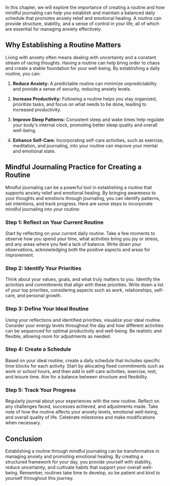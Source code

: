 
In this chapter, we will explore the importance of creating a routine and how mindful journaling can help you establish and maintain a balanced daily schedule that promotes anxiety relief and emotional healing. A routine can provide structure, stability, and a sense of control in your life, all of which are essential for managing anxiety effectively.

Why Establishing a Routine Matters
----------------------------------

Living with anxiety often means dealing with uncertainty and a constant stream of racing thoughts. Having a routine can help bring order to chaos and create a stable foundation for your well-being. By establishing a daily routine, you can:

1. **Reduce Anxiety:** A predictable routine can minimize unpredictability and provide a sense of security, reducing anxiety levels.

2. **Increase Productivity:** Following a routine helps you stay organized, prioritize tasks, and focus on what needs to be done, leading to increased productivity.

3. **Improve Sleep Patterns:** Consistent sleep and wake times help regulate your body's internal clock, promoting better sleep quality and overall well-being.

4. **Enhance Self-Care:** Incorporating self-care activities, such as exercise, meditation, and journaling, into your routine can improve your mental and emotional state.

Mindful Journaling Practice for Creating a Routine
--------------------------------------------------

Mindful journaling can be a powerful tool in establishing a routine that supports anxiety relief and emotional healing. By bringing awareness to your thoughts and emotions through journaling, you can identify patterns, set intentions, and track progress. Here are some steps to incorporate mindful journaling into your routine:

### Step 1: Reflect on Your Current Routine

Start by reflecting on your current daily routine. Take a few moments to observe how you spend your time, what activities bring you joy or stress, and any areas where you feel a lack of balance. Write down your observations, acknowledging both the positive aspects and areas for improvement.

### Step 2: Identify Your Priorities

Think about your values, goals, and what truly matters to you. Identify the activities and commitments that align with these priorities. Write down a list of your top priorities, considering aspects such as work, relationships, self-care, and personal growth.

### Step 3: Define Your Ideal Routine

Using your reflections and identified priorities, visualize your ideal routine. Consider your energy levels throughout the day and how different activities can be sequenced for optimal productivity and well-being. Be realistic and flexible, allowing room for adjustments as needed.

### Step 4: Create a Schedule

Based on your ideal routine, create a daily schedule that includes specific time blocks for each activity. Start by allocating fixed commitments such as work or school hours, and then add in self-care activities, exercise, rest, and leisure time. Aim for a balance between structure and flexibility.

### Step 5: Track Your Progress

Regularly journal about your experiences with the new routine. Reflect on any challenges faced, successes achieved, and adjustments made. Take note of how the routine affects your anxiety levels, emotional well-being, and overall quality of life. Celebrate milestones and make modifications when necessary.

Conclusion
----------

Establishing a routine through mindful journaling can be transformative in managing anxiety and promoting emotional healing. By creating a structured framework for your day, you provide yourself with stability, reduce uncertainty, and cultivate habits that support your overall well-being. Remember, routines take time to develop, so be patient and kind to yourself throughout this journey.

